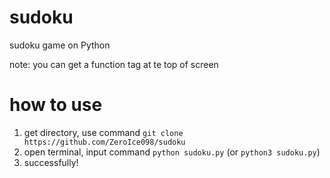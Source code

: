 # sudoku
sudoku game on Python
 
note: you can get a function tag at te top of screen

# how to use
1. get directory, use command `git clone https://github.com/ZeroIce098/sudoku`
2. open terminal, input command `python sudoku.py` (or `python3 sudoku.py`)
3. successfully!

